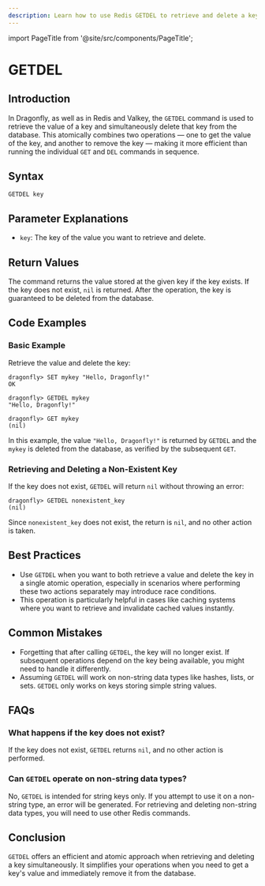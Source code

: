 ```yaml
---
description: Learn how to use Redis GETDEL to retrieve and delete a key’s value.
---
```


import PageTitle from '@site/src/components/PageTitle';

# GETDEL

<PageTitle title="Redis GETDEL Command (Documentation) | Dragonfly" />

## Introduction

In Dragonfly, as well as in Redis and Valkey, the `GETDEL` command is used to retrieve the value of a key and simultaneously delete that key from the database.
This atomically combines two operations — one to get the value of the key, and another to remove the key — making it more efficient than running the individual `GET` and `DEL` commands in sequence.

## Syntax

```shell
GETDEL key
```

## Parameter Explanations

- `key`: The key of the value you want to retrieve and delete.

## Return Values

The command returns the value stored at the given key if the key exists.
If the key does not exist, `nil` is returned.
After the operation, the key is guaranteed to be deleted from the database.

## Code Examples

### Basic Example

Retrieve the value and delete the key:

```shell
dragonfly> SET mykey "Hello, Dragonfly!"
OK

dragonfly> GETDEL mykey
"Hello, Dragonfly!"

dragonfly> GET mykey
(nil)
```

In this example, the value `"Hello, Dragonfly!"` is returned by `GETDEL` and the `mykey` is deleted from the database, as verified by the subsequent `GET`.

### Retrieving and Deleting a Non-Existent Key

If the key does not exist, `GETDEL` will return `nil` without throwing an error:

```shell
dragonfly> GETDEL nonexistent_key
(nil)
```

Since `nonexistent_key` does not exist, the return is `nil`, and no other action is taken.

## Best Practices

- Use `GETDEL` when you want to both retrieve a value and delete the key in a single atomic operation, especially in scenarios where performing these two actions separately may introduce race conditions.
- This operation is particularly helpful in cases like caching systems where you want to retrieve and invalidate cached values instantly.

## Common Mistakes

- Forgetting that after calling `GETDEL`, the key will no longer exist.
  If subsequent operations depend on the key being available, you might need to handle it differently.
- Assuming `GETDEL` will work on non-string data types like hashes, lists, or sets.
  `GETDEL` only works on keys storing simple string values.

## FAQs

### What happens if the key does not exist?

If the key does not exist, `GETDEL` returns `nil`, and no other action is performed.

### Can `GETDEL` operate on non-string data types?

No, `GETDEL` is intended for string keys only.
If you attempt to use it on a non-string type, an error will be generated.
For retrieving and deleting non-string data types, you will need to use other Redis commands.

## Conclusion

`GETDEL` offers an efficient and atomic approach when retrieving and deleting a key simultaneously.
It simplifies your operations when you need to get a key's value and immediately remove it from the database.
